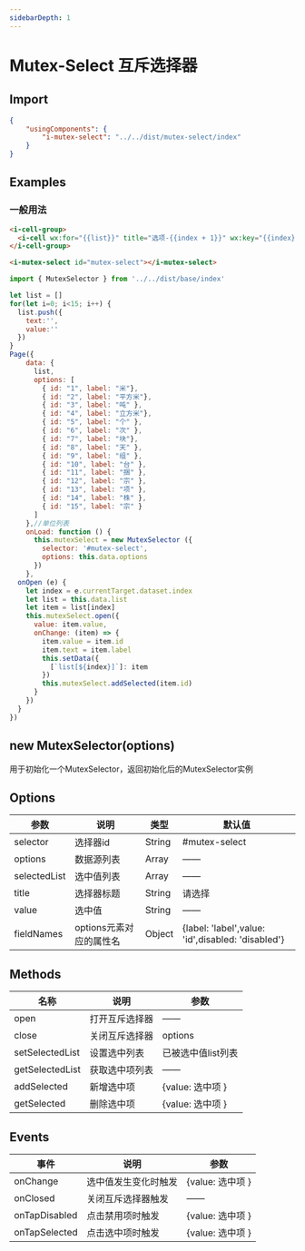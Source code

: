 ```yaml
---
sidebarDepth: 1
---
```

# Mutex-Select 互斥选择器

## Import

```json
{
    "usingComponents": {
        "i-mutex-select": "../../dist/mutex-select/index"
    }
}
```

## Examples

### 一般用法


```html
<i-cell-group>
  <i-cell wx:for="{{list}}" title="选项-{{index + 1}}" wx:key="{{index}}" data-index="{{index}}" bindtap="onOpen" is-link value="{{item.text}}"></i-cell>
</i-cell-group>

<i-mutex-select id="mutex-select"></i-mutex-select>
```

```js
import { MutexSelector } from '../../dist/base/index'

let list = []
for(let i=0; i<15; i++) {
  list.push({
    text:'',
    value:''
  })
}
Page({
    data: {
      list,
      options: [
        { id: "1", label: "米"},
        { id: "2", label: "平方米"},
        { id: "3", label: "吨" },
        { id: "4", label: "立方米"},
        { id: "5", label: "个" },
        { id: "6", label: "次" },
        { id: "7", label: "块"},
        { id: "8", label: "天" },
        { id: "9", label: "组" },
        { id: "10", label: "台" },
        { id: "11", label: "捆" },
        { id: "12", label: "宗" },
        { id: "13", label: "项" },
        { id: "14", label: "株" },
        { id: "15", label: "宗" }
      ]
    },//单位列表
    onLoad: function () {
      this.mutexSelect = new MutexSelector ({
        selector: '#mutex-select',
        options: this.data.options
      })
    },
  onOpen (e) {
    let index = e.currentTarget.dataset.index
    let list = this.data.list
    let item = list[index]
    this.mutexSelect.open({
      value: item.value,
      onChange: (item) => {
        item.value = item.id
        item.text = item.label
        this.setData({
          [`list[${index}]`]: item
        })
        this.mutexSelect.addSelected(item.id)
      }
    })
  }
})
```
## new MutexSelector(options)

用于初始化一个MutexSelector，返回初始化后的MutexSelector实例

## Options

| 参数 |  说明 | 类型 | 默认值 |
|------|-------|--------|-------|
| selector | 选择器id | String | #mutex-select |
| options | 数据源列表 | Array | —— |
| selectedList | 选中值列表 | Array | —— |
| title | 选择器标题 | String | 请选择 |
| value | 选中值 | String | —— |
| fieldNames | options元素对应的属性名 | Object | {label: 'label',value: 'id',disabled: 'disabled'}

## Methods

| 名称  |  说明  |   参数   |
|---------|--------|----------|
| open | 打开互斥选择器 | —— |
| close | 关闭互斥选择器 | options |
| setSelectedList | 设置选中列表 | 已被选中值list列表 |
| getSelectedList | 获取选中项列表 | —— |
| addSelected | 新增选中项 | {value: 选中项 }  |
| getSelected | 删除选中项 | {value: 选中项 } |

## Events

| 事件  |  说明  |   参数   |
|---------|--------|----------|
| onChange | 选中值发生变化时触发 | {value: 选中项 } |
| onClosed | 关闭互斥选择器触发 | —— |
| onTapDisabled | 点击禁用项时触发 | {value: 选中项 } |
| onTapSelected | 点击选中项时触发 | {value: 选中项 } |
